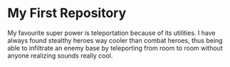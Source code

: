 # My First Repository

My favourite super power is teleportation because of its utilities. I have always found stealthy heroes way cooler than combat heroes, thus being able to infiltrate an enemy base by teleporting from room to room without anyone realizing sounds really cool. 
